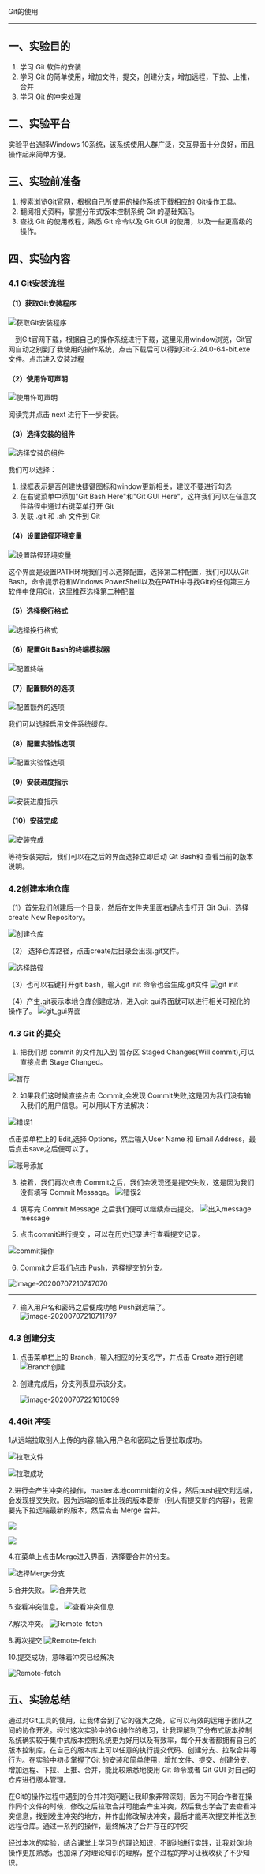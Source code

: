Git的使用

---

## 一、实验目的
1. 学习 Git 软件的安装
2. 学习 Git 的简单使用，增加文件，提交，创建分支，增加远程，下拉、上推，合并
3. 学习 Git 的冲突处理 

## 二、实验平台
 实验平台选择Windows 10系统，该系统使用人群广泛，交互界面十分良好，而且操作起来简单方便。

## 三、实验前准备
1. 搜索浏览[Git官网](https://git-scm.com/downloads)，根据自己所使用的操作系统下载相应的 Git操作工具。
2. 翻阅相关资料，掌握分布式版本控制系统 Git 的基础知识。
3. 查找 Git 的使用教程，熟悉 Git 命令以及 Git GUI 的使用，以及一些更高级的操作。

## 四、实验内容

### 4.1 Git安装流程

#### （1）获取Git安装程序

![获取Git安装程序](images/step_01.png)

 到Git官网下载，根据自己的操作系统进行下载，这里采用window浏览，Git官网自动之别到了我使用的操作系统，点击下载后可以得到Git-2.24.0-64-bit.exe文件。点击进入安装过程

####  （2）使用许可声明

![使用许可声明](images\step_02.png)

阅读完并点击 next 进行下一步安装。

####  （3）选择安装的组件

![选择安装的组件](images\step_03.png)

我们可以选择：

1. 绿框表示是否创建快捷键图标和window更新相关，建议不要进行勾选
2. 在右键菜单中添加"Git Bash Here"和"Git GUI Here"，这样我们可以在任意文件路径中通过右键菜单打开 Git
3. 关联 .git 和 .sh 文件到 Git

#### （4）设置路径环境变量

![设置路径环境变量](images\step_04.PNG)

这个界面是设置PATH环境我们可以选择配置，选择第二种配置，我们可以从Git Bash，命令提示符和Windows PowerShell以及在PATH中寻找Git的任何第三方软件中使用Git，这里推荐选择第二种配置

#### （5）选择换行格式
![选择换行格式](images\step_05.PNG)

#### （6）配置Git Bash的终端模拟器
![配置终端](images\step_06.PNG)

#### （7）配置额外的选项
![配置额外的选项](images\step_07.PNG)

我们可以选择启用文件系统缓存。

#### （8）配置实验性选项
![配置实验性选项](images\step_08.PNG)

#### （9）安装进度指示	
![安装进度指示](images\step_09.PNG)

#### （10）安装完成
![安装完成](images\step_10.PNG)

等待安装完后，我们可以在之后的界面选择立即启动 Git Bash和 查看当前的版本说明。

### 4.2创建本地仓库
（1）首先我们创建后一个目录，然后在文件夹里面右键点击打开 Git Gui，选择create New Repository。

![创建仓库](images\Git_01.png)

（2） 选择仓库路径，点击create后目录会出现.git文件。

![选择路径](images\Git_02.png)

（3）也可以右键打开git bash，输入git init 命令也会生成.git文件
![git init](images\Git_03.png)

（4）产生.git表示本地仓库创建成功，进入git gui界面就可以进行相关可视化的操作了。
![git_gui界面](images\Git_04.png)

### 4.3 Git 的提交
1. 把我们想 commit 的文件加入到 暂存区 Staged Changes(Will commit),可以直接点击 Stage Changed。

  ![暂存](images\Git_05.png)

2. 如果我们这时候直接点击 Commit,会发现 Commit失败,这是因为我们没有输入我们的用户信息。可以用以下方法解决：

  ![错误1](images\Git_06.png)

  点击菜单栏上的 Edit,选择 Options，然后输入User Name 和 Email Address，最后点击save之后便可以了。

  ![账号添加](images\Git_07.png)

3. 接着，我们再次点击 Commit之后，我们会发现还是提交失败，这是因为我们没有填写 Commit Message。
    ![错误2](images\Git_08.png)

4. 填写完 Commit Message 之后我们便可以继续点击提交。
    ![出入message](images\Git_09.png)message

5. 点击commit进行提交 ，可以在历史记录进行查看提交记录。

  ![commit操作](images\Git_10.png)

6. Commit之后我们点击 Push，选择提交的分支。

  ![image-20200707210747070](images\Git_11.png)

******

7. 输入用户名和密码之后便成功地 Push到远端了。
    ![image-20200707210711797](C:\Users\YYcoder\AppData\Roaming\Typora\typora-user-images\image-20200707210711797.png)

### 4.3 创建分支
1. 点击菜单栏上的 Branch，输入相应的分支名字，并点击 Create 进行创建
  ![Branch创建](images\Git_12.png)

2. 创建完成后，分支列表显示该分支。

   ![image-20200707221610699](E:\3117007142-陈悦演-体系结构\平时作业\实验一：Git的使用\images\Git_14.png)

### 4.4Git 冲突
1从远端拉取别人上传的内容,输入用户名和密码之后便拉取成功。

![拉取文件](images\gitClash_01.png)

![拉取成功](images\gitClash_02.png)



2.进行会产生冲突的操作，master本地commit新的文件，然后push提交到远端，会发现提交失败。因为远端的版本比我的版本要新（别人有提交新的内容），我需要先下拉远端最新的版本，然后点击 Merge 合并。

![](images\gitClash_03.png)

![](images\gitClash_04.png)

4.在菜单上点击Merge进入界面，选择要合并的分支。

![选择Merge分支](images\gitClash_05.png)

5.合并失败。
![合并失败](images\gitClash_06.png)

6.查看冲突信息。
![查看冲突信息](images\gitClash_07.png)

7.解决冲突。
![Remote-fetch](images\gitClash_08.png)

8.再次提交
![Remote-fetch](images\gitClash_09.png)

10.提交成功，意味着冲突已经解决

![Remote-fetch](images\gitClash_10.png)

## 五、实验总结
​	通过对Git工具的使用，让我体会到了它的强大之处，它可以有效的运用于团队之间的协作开发。经过这次实验中的Git操作的练习，让我理解到了分布式版本控制系统确实较于集中式版本控制系统更为好用以及有效率，每个开发者都拥有自己的版本控制库，在自己的版本库上可以任意的执行提交代码、创建分支、拉取合并等行为。在实验中初步掌握了Git 的安装和简单使用，增加文件、提交、创建分支、增加远程、下拉、上推、合并，能比较熟悉地使用 Git 命令或者 Git GUI 对自己的仓库进行版本管理。

​	在Git的操作过程中遇到的合并冲突问题让我印象非常深刻，因为不同合作者在操作同个文件的时候，修改之后拉取合并可能会产生冲突，然后我也学会了去查看冲突信息，找到发生冲突的地方，并作出修改解决冲突，最后才能再次提交并推送到远程仓库。通过一系列的操作，最终解决了合并存在的冲突

​	经过本次的实验，结合课堂上学习到的理论知识，不断地进行实践，让我对Git地操作更加熟悉，也加深了对理论知识的理解，整个过程的学习让我收获了不少知识。
